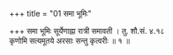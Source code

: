+++
title = "01 समा भूमिः"

+++
समा भूमिः सूर्येणाह्ना रात्री समावती । तु. शौ.सं. ४.१८  
कृणोमि सत्यमूतये अरसाः सन्तु कृत्वरीः ॥ १ ॥